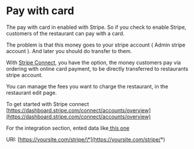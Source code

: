 # Pay with card

The pay with card in enabled with Stripe. So if you check to enable Stripe, customers of the restaurant can pay with a card. 

The problem is that this money goes to your stripe account \( Admin stripe account \). And later you should do transfer to them. 

With [Stripe Connect](https://stripe.com/connect),  you have the option, the money customers pay via ordering with online card payment, to be directly transferred to restaurants stripe account. 

You can manage the fees you want to charge the restaurant, in the restaurant edit page.   
  
To get started with Stripe connect  
[https://dashboard.stripe.com/connect/accounts/overview](https://dashboard.stripe.com/connect/accounts/overview)

For the integration section, ented data like[ this one](http://prntscr.com/vpzdts)

URI: [https://yoursite.com/stripe/\*](https://yoursite.com/stripe/*)

